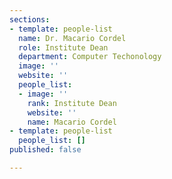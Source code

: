 ```yaml
---
sections:
- template: people-list
  name: Dr. Macario Cordel
  role: Institute Dean
  department: Computer Techonology
  image: ''
  website: ''
  people_list:
  - image: ''
    rank: Institute Dean
    website: ''
    name: Macario Cordel
- template: people-list
  people_list: []
published: false

---
```

